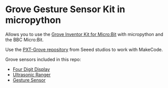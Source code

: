 # Grove Gesture Sensor Kit in micropython

Allows you to use the [Grove Inventor Kit for Micro:Bit](http://wiki.seeedstudio.com/Grove_Inventor_Kit_for_microbit/) with micropython and the BBC Micro:Bit.

Use the [PXT-Grove repository](https://github.com/seeed-studio/pxt-grove) from Seeed studios to work with MakeCode.

Grove sensors included in this repo:
- [Four Digit Display](http://wiki.seeedstudio.com/Grove-4-Digit_Display/)
- [Ultrasonic Ranger](http://wiki.seeedstudio.com/Grove-Ultrasonic_Ranger/)
- [Gesture Sensor](http://wiki.seeedstudio.com/Grove-Gesture_v1.0/)